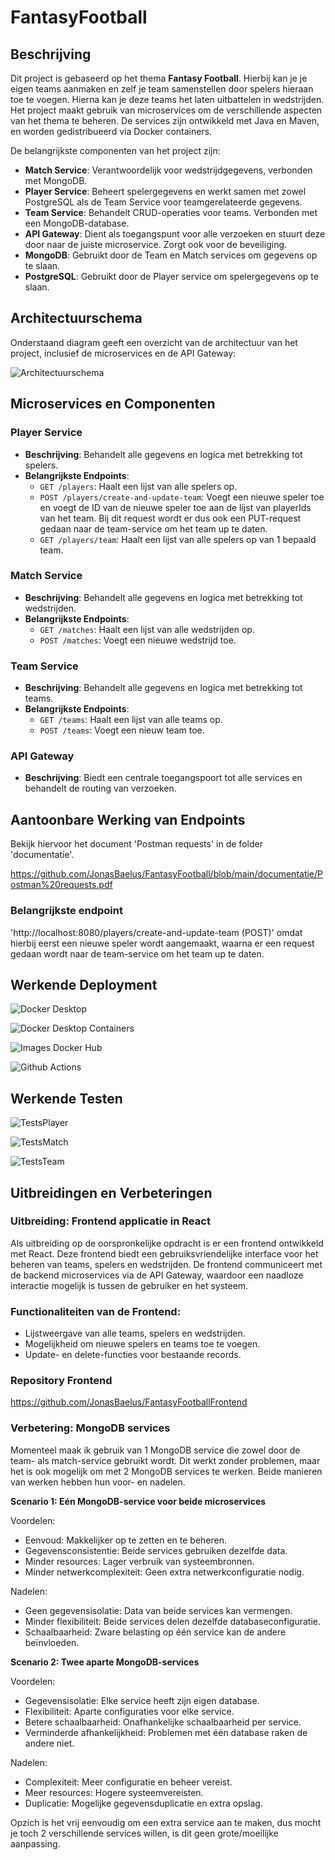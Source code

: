 # FantasyFootball

## Beschrijving

Dit project is gebaseerd op het thema **Fantasy Football**. Hierbij kan je je eigen teams aanmaken en zelf je team samenstellen door spelers hieraan toe te voegen. 
Hierna kan je deze teams het laten uitbattelen in wedstrijden.
Het project maakt gebruik van microservices om de verschillende aspecten van het thema te beheren. De services zijn ontwikkeld met Java en Maven, en worden gedistribueerd via Docker containers.

De belangrijkste componenten van het project zijn:

- **Match Service**: Verantwoordelijk voor wedstrijdgegevens, verbonden met MongoDB.
- **Player Service**: Beheert spelergegevens en werkt samen met zowel PostgreSQL als de Team Service voor teamgerelateerde gegevens.
- **Team Service**: Behandelt CRUD-operaties voor teams. Verbonden met een MongoDB-database.
- **API Gateway**: Dient als toegangspunt voor alle verzoeken en stuurt deze door naar de juiste microservice. Zorgt ook voor de beveiliging.
- **MongoDB**: Gebruikt door de Team en Match services om gegevens op te slaan.
- **PostgreSQL**: Gebruikt door de Player service om spelergegevens op te slaan.

## Architectuurschema

Onderstaand diagram geeft een overzicht van de architectuur van het project, inclusief de microservices en de API Gateway:

![Architectuurschema](./documentatie/FantasyFootballAPIDiagram.png)

## Microservices en Componenten

### Player Service
- **Beschrijving**: Behandelt alle gegevens en logica met betrekking tot spelers.
- **Belangrijkste Endpoints**:
  - `GET /players`: Haalt een lijst van alle spelers op.
  - `POST /players/create-and-update-team`: Voegt een nieuwe speler toe en voegt de ID van de nieuwe speler toe aan de lijst van playerIds van het team.
    Bij dit request wordt er dus ook een PUT-request gedaan naar de team-service om het team up te daten.
  - `GET /players/team`: Haalt een lijst van alle spelers op van 1 bepaald team.
  
### Match Service
- **Beschrijving**: Behandelt alle gegevens en logica met betrekking tot wedstrijden.
- **Belangrijkste Endpoints**:
  - `GET /matches`: Haalt een lijst van alle wedstrijden op.
  - `POST /matches`: Voegt een nieuwe wedstrijd toe.

### Team Service
- **Beschrijving**: Behandelt alle gegevens en logica met betrekking tot teams.
- **Belangrijkste Endpoints**:
  - `GET /teams`: Haalt een lijst van alle teams op.
  - `POST /teams`: Voegt een nieuw team toe.

### API Gateway
- **Beschrijving**: Biedt een centrale toegangspoort tot alle services en behandelt de routing van verzoeken.

## Aantoonbare Werking van Endpoints

Bekijk hiervoor het document 'Postman requests' in de folder 'documentatie'.

https://github.com/JonasBaelus/FantasyFootball/blob/main/documentatie/Postman%20requests.pdf

### Belangrijkste endpoint

'http://localhost:8080/players/create-and-update-team (POST)' omdat hierbij eerst een nieuwe speler wordt aangemaakt,
waarna er een request gedaan wordt naar de team-service om het team up te daten.

## Werkende Deployment

![Docker Desktop](./documentatie/DockerDesktopMainScreen.png)

![Docker Desktop Containers](./documentatie/ContainersDockerDesktop.png)

![Images Docker Hub](./documentatie/ImagesHub.png)

![Github Actions](./documentatie/GithubActions.png)

## Werkende Testen

![TestsPlayer](./documentatie/TestsPlayer.png)

![TestsMatch](./documentatie/TestsMatch.png)

![TestsTeam](./documentatie/TestsTeam.png)

## Uitbreidingen en Verbeteringen

### Uitbreiding: Frontend applicatie in React

Als uitbreiding op de oorspronkelijke opdracht is er een frontend ontwikkeld met React. Deze frontend biedt een gebruiksvriendelijke interface voor het beheren van teams, spelers en wedstrijden. 
De frontend communiceert met de backend microservices via de API Gateway, waardoor een naadloze interactie mogelijk is tussen de gebruiker en het systeem.

### Functionaliteiten van de Frontend:
- Lijstweergave van alle teams, spelers en wedstrijden.
- Mogelijkheid om nieuwe spelers en teams toe te voegen.
- Update- en delete-functies voor bestaande records.

### Repository Frontend ###
https://github.com/JonasBaelus/FantasyFootballFrontend

### Verbetering: MongoDB services

Momenteel maak ik gebruik van 1 MongoDB service die zowel door de team- als match-service gebruikt wordt.
Dit werkt zonder problemen, maar het is ook mogelijk om met 2 MongoDB services te werken. Beide manieren van werken hebben hun voor- en nadelen.

**Scenario 1: Eén MongoDB-service voor beide microservices**

Voordelen:

- Eenvoud: Makkelijker op te zetten en te beheren.
- Gegevensconsistentie: Beide services gebruiken dezelfde data.
- Minder resources: Lager verbruik van systeembronnen.
- Minder netwerkcomplexiteit: Geen extra netwerkconfiguratie nodig.

Nadelen:

- Geen gegevensisolatie: Data van beide services kan vermengen.
- Minder flexibiliteit: Beide services delen dezelfde databaseconfiguratie.
- Schaalbaarheid: Zware belasting op één service kan de andere beïnvloeden.

**Scenario 2: Twee aparte MongoDB-services**

Voordelen:

- Gegevensisolatie: Elke service heeft zijn eigen database.
- Flexibiliteit: Aparte configuraties voor elke service.
- Betere schaalbaarheid: Onafhankelijke schaalbaarheid per service.
- Verminderde afhankelijkheid: Problemen met één database raken de andere niet.

Nadelen:

- Complexiteit: Meer configuratie en beheer vereist.
- Meer resources: Hogere systeemvereisten.
- Duplicatie: Mogelijke gegevensduplicatie en extra opslag.

Opzich is het vrij eenvoudig om een extra service aan te maken, dus mocht je toch 2 verschillende services willen, is dit geen grote/moeilijke aanpassing.
